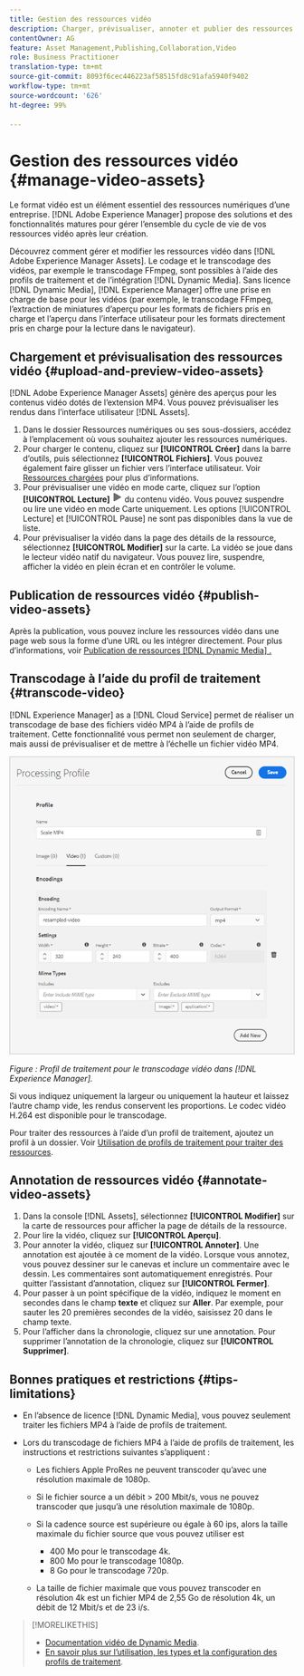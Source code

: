 ```yaml
---
title: Gestion des ressources vidéo
description: Charger, prévisualiser, annoter et publier des ressources vidéo dans [!DNL Adobe Experience Manager].
contentOwner: AG
feature: Asset Management,Publishing,Collaboration,Video
role: Business Practitioner
translation-type: tm+mt
source-git-commit: 8093f6cec446223af58515fd8c91afa5940f9402
workflow-type: tm+mt
source-wordcount: '626'
ht-degree: 99%

---
```



# Gestion des ressources vidéo {#manage-video-assets}

Le format vidéo est un élément essentiel des ressources numériques d’une entreprise. [!DNL Adobe Experience Manager] propose des solutions et des fonctionnalités matures pour gérer l’ensemble du cycle de vie de vos ressources vidéo après leur création.

Découvrez comment gérer et modifier les ressources vidéo dans [!DNL Adobe Experience Manager Assets]. Le codage et le transcodage des vidéos, par exemple le transcodage FFmpeg, sont possibles à l’aide des profils de traitement et de l’intégration [!DNL Dynamic Media]. Sans licence [!DNL Dynamic Media], [!DNL Experience Manager] offre une prise en charge de base pour les vidéos (par exemple, le transcodage FFmpeg, l’extraction de miniatures d’aperçu pour les formats de fichiers pris en charge et l’aperçu dans l’interface utilisateur pour les formats directement pris en charge pour la lecture dans le navigateur).

## Chargement et prévisualisation des ressources vidéo {#upload-and-preview-video-assets}

[!DNL Adobe Experience Manager Assets] génère des aperçus pour les contenus vidéo dotés de l’extension MP4. Vous pouvez prévisualiser les rendus dans l’interface utilisateur [!DNL Assets].

1. Dans le dossier Ressources numériques ou ses sous-dossiers, accédez à l’emplacement où vous souhaitez ajouter les ressources numériques.
1. Pour charger le contenu, cliquez sur **[!UICONTROL Créer]** dans la barre d’outils, puis sélectionnez **[!UICONTROL Fichiers]**. Vous pouvez également faire glisser un fichier vers l’interface utilisateur. Voir [Ressources chargées](manage-digital-assets.md#uploading-assets) pour plus d’informations.
1. Pour prévisualiser une vidéo en mode carte, cliquez sur l’option **[!UICONTROL Lecture]** ![option de lecture](assets/do-not-localize/play.png) du contenu vidéo. Vous pouvez suspendre ou lire une vidéo en mode Carte uniquement. Les options [!UICONTROL Lecture] et [!UICONTROL Pause] ne sont pas disponibles dans la vue de liste.
1. Pour prévisualiser la vidéo dans la page des détails de la ressource, sélectionnez **[!UICONTROL Modifier]** sur la carte. La vidéo se joue dans le lecteur vidéo natif du navigateur. Vous pouvez lire, suspendre, afficher la vidéo en plein écran et en contrôler le volume.

## Publication de ressources vidéo {#publish-video-assets}

Après la publication, vous pouvez inclure les ressources vidéo dans une page web sous la forme d’une URL ou les intégrer directement. Pour plus d’informations, voir [Publication de ressources [!DNL Dynamic Media] .](/help/assets/dynamic-media/publishing-dynamicmedia-assets.md)

## Transcodage à l’aide du profil de traitement {#transcode-video}

[!DNL Experience Manager] as a [!DNL Cloud Service] permet de réaliser un transcodage de base des fichiers vidéo MP4 à l’aide de profils de traitement. Cette fonctionnalité vous permet non seulement de charger, mais aussi de prévisualiser et de mettre à l’échelle un fichier vidéo MP4.

![Création d’un profil de traitement pour le transcodage vidéo dans [!DNL Experience Manager]](assets/video-processing-profile-for-mp4.png)

*Figure : Profil de traitement pour le transcodage vidéo dans [!DNL Experience Manager].*

Si vous indiquez uniquement la largeur ou uniquement la hauteur et laissez l’autre champ vide, les rendus conservent les proportions. Le codec vidéo H.264 est disponible pour le transcodage.

Pour traiter des ressources à l’aide d’un profil de traitement, ajoutez un profil à un dossier. Voir [Utilisation de profils de traitement pour traiter des ressources](/help/assets/asset-microservices-configure-and-use.md#use-profiles).

## Annotation de ressources vidéo {#annotate-video-assets}

1. Dans la console [!DNL Assets], sélectionnez **[!UICONTROL Modifier]** sur la carte de ressources pour afficher la page de détails de la ressource.
1. Pour lire la vidéo, cliquez sur **[!UICONTROL Aperçu]**.
1. Pour annoter la vidéo, cliquez sur **[!UICONTROL Annoter]**. Une annotation est ajoutée à ce moment de la vidéo. Lorsque vous annotez, vous pouvez dessiner sur le canevas et inclure un commentaire avec le dessin. Les commentaires sont automatiquement enregistrés. Pour quitter l’assistant d’annotation, cliquez sur **[!UICONTROL Fermer]**.
1. Pour passer à un point spécifique de la vidéo, indiquez le moment en secondes dans le champ **texte** et cliquez sur **Aller**. Par exemple, pour sauter les 20 premières secondes de la vidéo, saisissez 20 dans le champ texte.
1. Pour l’afficher dans la chronologie, cliquez sur une annotation. Pour supprimer l’annotation de la chronologie, cliquez sur **[!UICONTROL Supprimer]**.

## Bonnes pratiques et restrictions {#tips-limitations}

* En l’absence de licence [!DNL Dynamic Media], vous pouvez seulement traiter les fichiers MP4 à l’aide de profils de traitement.
* Lors du transcodage de fichiers MP4 à l’aide de profils de traitement, les instructions et restrictions suivantes s’appliquent :

   * Les fichiers Apple ProRes ne peuvent transcoder qu’avec une résolution maximale de 1080p.
   * Si le fichier source a un débit > 200 Mbit/s, vous ne pouvez transcoder que jusqu’à une résolution maximale de 1080p.
   * Si la cadence source est supérieure ou égale à 60 ips, alors la taille maximale du fichier source que vous pouvez utiliser est

      * 400 Mo pour le transcodage 4k.
      * 800 Mo pour le transcodage 1080p.
      * 8 Go pour le transcodage 720p.
   * La taille de fichier maximale que vous pouvez transcoder en résolution 4k est un fichier MP4 de 2,55 Go de résolution 4k, un débit de 12 Mbit/s et de 23 i/s.


>[!MORELIKETHIS]
>
>* [Documentation vidéo de Dynamic Media](/help/assets/dynamic-media/video.md).
>* [En savoir plus sur l’utilisation, les types et la configuration des profils de traitement](/help/assets/asset-microservices-configure-and-use.md).

